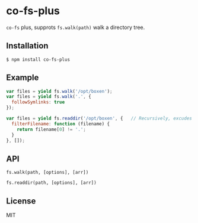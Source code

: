 # co-fs-plus

  `co-fs` plus, supprots `fs.walk(path)` walk a directory tree.

## Installation

```
$ npm install co-fs-plus
```

## Example

```js
var files = yield fs.walk('/opt/boxen');
var files = yield fs.walk('.', {
  followSymlinks: true
});

var files = yield fs.readdir('/opt/boxen', {   // Recursively, excudes hidden files.
  filterFilename: function (filename) {
    return filename[0] != '.';
  }
}, []);
```

## API

  `fs.walk(path, [options], [arr])`

  `fs.readdir(path, [options], [arr])`

## License

  MIT
